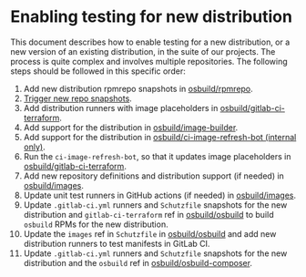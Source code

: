 # Enabling testing for new distribution

This document describes how to enable testing for a new distribution, or a new version of an existing distribution, in the suite of our projects. The process is quite complex and involves multiple repositories. The following steps should be followed in this specific order:

1. Add new distribution rpmrepo snapshots in [osbuild/rpmrepo](https://github.com/osbuild/rpmrepo).
2. [Trigger new repo snapshots](https://github.com/osbuild/rpmrepo/actions/workflows/scheduled-snapshots.yml).
3. Add distribution runners with image placeholders in [osbuild/gitlab-ci-terraform](https://github.com/osbuild/gitlab-ci-terraform).
4. Add support for the distribution in [osbuild/image-builder](https://github.com/osbuild/image-builder).
5. Add support for the distribution in [osbuild/ci-image-refresh-bot (internal only)](https://gitlab.cee.redhat.com/osbuild/ci-image-refresh-bot).
6. Run the `ci-image-refresh-bot`, so that it updates image placeholders in [osbuild/gitlab-ci-terraform](https://github.com/osbuild/gitlab-ci-terraform).
7. Add new repository definitions and distribution support (if needed) in [osbuild/images](https://github.com/osbuild/images/).
8. Update unit test runners in GitHub actions (if needed) in [osbuild/images](https://github.com/osbuild/images/).
9. Update `.gitlab-ci.yml` runners and `Schutzfile` snapshots for the new distribution and `gitlab-ci-terraform` ref in [osbuild/osbuild](https://github.com/osbuild/osbuild) to build `osbuild` RPMs for the new distribution.
10. Update the `images` ref in `Schutzfile` in [osbuild/osbuild](https://github.com/osbuild/osbuild) and add new distribution runners to test manifests in GitLab CI.
11. Update `.gitlab-ci.yml` runners and `Schutzfile` snapshots for the new distribution and the `osbuild` ref in [osbuild/osbuild-composer](https://github.com/osbuild/osbuild-composer).
